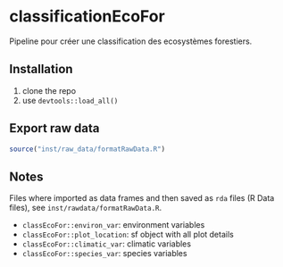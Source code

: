 # classificationEcoFor

Pipeline pour créer une classification des ecosystèmes forestiers.


## Installation

1. clone the repo 
2. use `devtools::load_all()`


## Export raw data 

```R
source("inst/raw_data/formatRawData.R")
```


## Notes 

Files where imported as data frames and then saved as `rda` files (R Data files), see `inst/rawdata/formatRawData.R`.

- `classEcoFor::environ_var`: environment variables
- `classEcoFor::plot_location`: sf object with all plot details
- `classEcoFor::climatic_var`: climatic variables
- `classEcoFor::species_var`: species variables

